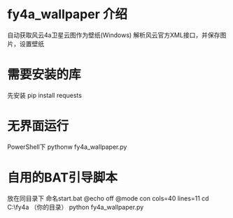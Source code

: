 # fy4a_wallpaper 介绍
自动获取风云4a卫星云图作为壁纸(Windows)
解析风云官方XML接口，并保存图片，设置壁纸

# 需要安装的库
先安装 pip install requests

# 无界面运行
PowerShell下 pythonw fy4a_wallpaper.py

# 自用的BAT引导脚本
放在同目录下 命名start.bat
@echo off
@mode con cols=40 lines=11
cd C:\fy4a （你的目录）
python fy4a_wallpaper.py
